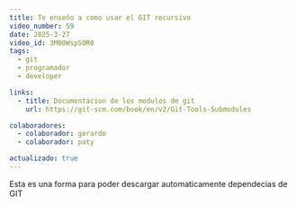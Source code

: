 ```yaml
---
title: Te enseño a como usar el GIT recursivo
video_number: 59
date: 2025-3-27
video_id: 3M00WspS0R0
tags:
  - git
  - programador
  - developer

links:
  - title: Documentacion de los modulos de git
    url: https://git-scm.com/book/en/v2/Git-Tools-Submodules

colaboradores:
  - colaborador: gerardo
  - colaborador: paty

actualizado: true 
---
```


Esta es una forma para poder descargar automaticamente dependecias de GIT
